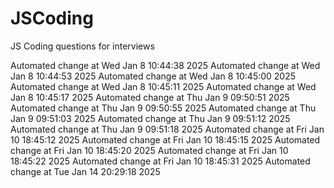 # JSCoding
JS Coding questions for interviews

Automated change at Wed Jan  8 10:44:38 2025
Automated change at Wed Jan  8 10:44:53 2025
Automated change at Wed Jan  8 10:45:00 2025
Automated change at Wed Jan  8 10:45:11 2025
Automated change at Wed Jan  8 10:45:17 2025
Automated change at Thu Jan  9 09:50:51 2025
Automated change at Thu Jan  9 09:50:55 2025
Automated change at Thu Jan  9 09:51:03 2025
Automated change at Thu Jan  9 09:51:12 2025
Automated change at Thu Jan  9 09:51:18 2025
Automated change at Fri Jan 10 18:45:12 2025
Automated change at Fri Jan 10 18:45:15 2025
Automated change at Fri Jan 10 18:45:20 2025
Automated change at Fri Jan 10 18:45:22 2025
Automated change at Fri Jan 10 18:45:31 2025
Automated change at Tue Jan 14 20:29:18 2025